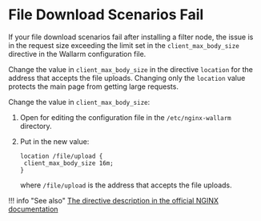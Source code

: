 # File Download Scenarios Fail

If your file download scenarios fail after installing a filter node,
the issue is in the request size exceeding the limit set in the
`client_max_body_size` directive in the Wallarm configuration file.

Change the value in `client_max_body_size` in the directive `location` for the
address that accepts the file uploads. Changing only the `location` value
protects the main page from getting large requests.

Change the value in `client_max_body_size`:

1. Open for editing the configuration file in the `/etc/nginx-wallarm` directory.
2. Put in the new value:

	```
	location /file/upload {
	 client_max_body_size 16m;
	}
	```

	where `/file/upload` is the address that accepts the file uploads.

!!! info "See also"
    [The directive description in the official NGINX documentation](https://nginx.org/en/docs/http/ngx_http_core_module.html#client_max_body_size)
